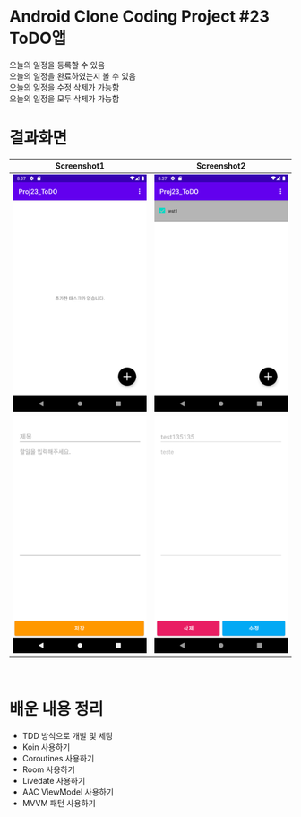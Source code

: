 # Android Clone Coding Project #23 ToDO앱
오늘의 일정을 등록할 수 있음
</br>
오늘의 일정을 완료하였는지 볼 수 있음
</br>
오늘의 일정을 수정 삭제가 가능함
</br>
오늘의 일정을 모두 삭제가 가능함
</br>

# 결과화면
|Screenshot1|Screenshot2|
|---|---|
|<img src="./screenshot/1.png"/>|<img src="./screenshot/2.png"/>|
|<img src="./screenshot/3.png"/>|<img src="./screenshot/4.png"/>|

</br>

# 배운 내용 정리
- TDD 방식으로 개발 및 세팅
- Koin 사용하기
- Coroutines 사용하기
- Room 사용하기
- Livedate 사용하기
- AAC ViewModel 사용하기
- MVVM 패턴 사용하기


